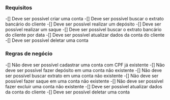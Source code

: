 ### Requisitos

-[] Deve ser possível criar uma conta
-[] Deve ser possível buscar o extrato bancário do cliente
-[] Deve ser possível realizar um depósito
-[] Deve ser possível realizar um saque
-[] Deve ser possível buscar o extrato bancário do cliente por data
-[] Deve ser possível atualizar dados da conta do cliente
-[] Deve ser possível deletar uma conta

### Regras de negócio

-[] Não deve ser possível cadastrar uma conta com CPF já existente
-[] Não deve ser possível fazer depósito em uma conta não existente
-[] Não deve ser possível buscar extrato em uma conta não existente
-[] Não deve ser possível fazer saque em uma conta não existente
-[] Não deve ser possível fazer excluir uma conta não existente
-[] Deve ser possível atualizar dados da conta do cliente
-[] Deve ser possível deletar uma conta